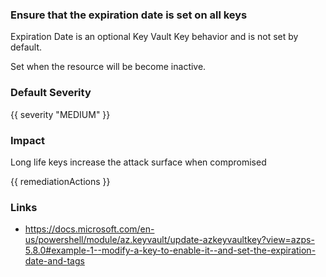 
### Ensure that the expiration date is set on all keys

Expiration Date is an optional Key Vault Key behavior and is not set by default.

Set when the resource will be become inactive.

### Default Severity
{{ severity "MEDIUM" }}

### Impact
Long life keys increase the attack surface when compromised

<!-- DO NOT CHANGE -->
{{ remediationActions }}

### Links
- https://docs.microsoft.com/en-us/powershell/module/az.keyvault/update-azkeyvaultkey?view=azps-5.8.0#example-1--modify-a-key-to-enable-it--and-set-the-expiration-date-and-tags
        